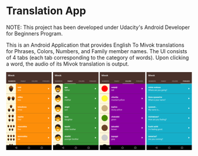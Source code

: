 Translation App
===================================

NOTE: This project has been developed under Udacity's Android Developer for Beginners Program.

This is an Android Application that provides English To Mivok translations for Phrases, Colors, Numbers, and Family member names.
The UI consists of 4 tabs (each tab corresponding to the category of words). Upon clicking a word, the audio of its Mivok translation is output.

![alt tag](https://github.com/shahzad-virani/Translation-App/blob/master/screenshot.PNG)

